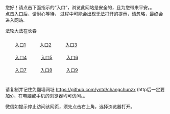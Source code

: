 您好！请点击下面指示的“入口”，浏览此网站是安全的，且为您带来平安。。 <br/>
点击入口后，请耐心等待， 过程中可能会出现无法打开的提示，请忽略，最终会进入网站. </br>

法轮大法在长春<br/>
<div style="padding:10px"><a style="margin:20px" target="_blank" href="https://dio84bki4yakt.cloudfront.net/2Qpsp?apwxi" id="ccLink1" rel="nofollow">入口1</a> <a target="_blank" style="margin:20px" href="https://d17s28x8rw35h4.cloudfront.net/2Qpsp?tsgpdx" id="ccLink2" rel="nofollow">入口2</a> <a style="margin:20px" target="_blank" href="https://d2dprjvjp2epy3.cloudfront.net/2Qpsp?phinltqj" id="ccLink3" rel="nofollow">入口3</a></div>

<div style="padding:10px" ><a style="margin:20px" target="_blank" href="https://dio84bki4yakt.cloudfront.net/2Qpsp?apwxi" id="ccLink4" rel="nofollow">入口4</a> <a style="margin:20px" href="https://d17s28x8rw35h4.cloudfront.net/2Qpsp?tsgpdx" target="_blank" id="ccLink5" rel="nofollow">入口5</a> <a style="margin:20px" href="https://d2dprjvjp2epy3.cloudfront.net/2Qpsp?phinltqj" target="_blank" id="ccLink6" rel="nofollow">入口6</a></div>

<div style="padding:10px"><a style="margin:20px" target="_blank" href="https://dio84bki4yakt.cloudfront.net/2Qpsp?apwxi" id="ccLink7" rel="nofollow">入口7</a> <a style="margin:20px" href="https://d17s28x8rw35h4.cloudfront.net/2Qpsp?tsgpdx" target="_blank" id="ccLink8" rel="nofollow">入口8</a> <a style="margin:20px" target="_blank" href="https://d2dprjvjp2epy3.cloudfront.net/2Qpsp?phinltqj" id="ccLink9" rel="nofollow">入口9</a></div>

<br/>



请复制并记住免翻墙网址 https://github.com/yntd/changchunzx (http后一定要加s)，在电脑或手机的浏览器均可访问。。<br/>

微信如提示停止访问该网页，须先点击右上角，选择浏览器打开。
